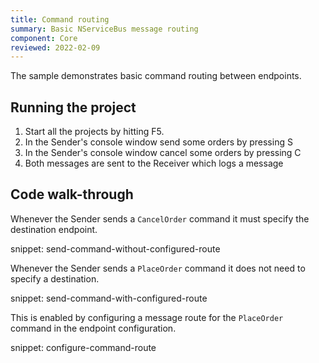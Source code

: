 ```yaml
---
title: Command routing
summary: Basic NServiceBus message routing
component: Core
reviewed: 2022-02-09
---
```


The sample demonstrates basic command routing between endpoints.


## Running the project

1. Start all the projects by hitting F5.
1. In the Sender's console window send some orders by pressing S
1. In the Sender's console window cancel some orders by pressing C
1. Both messages are sent to the Receiver which logs a message


## Code walk-through

Whenever the Sender sends a `CancelOrder` command it must specify the destination endpoint.

snippet: send-command-without-configured-route

Whenever the Sender sends a `PlaceOrder` command it does not need to specify a destination.

snippet: send-command-with-configured-route

This is enabled by configuring a message route for the `PlaceOrder` command in the endpoint configuration.

snippet: configure-command-route